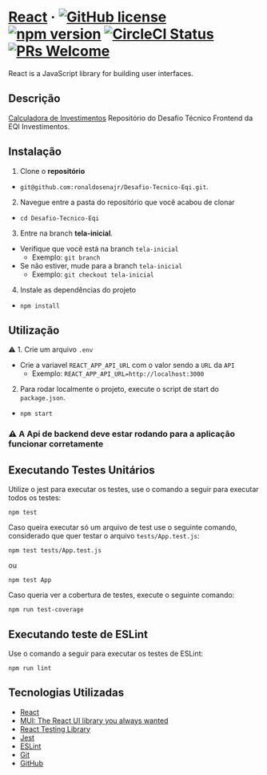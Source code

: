 # [React](https://reactjs.org/) &middot; [![GitHub license](https://img.shields.io/badge/license-MIT-blue.svg)](https://github.com/facebook/react/blob/main/LICENSE) [![npm version](https://img.shields.io/npm/v/react.svg?style=flat)](https://www.npmjs.com/package/react) [![CircleCI Status](https://circleci.com/gh/facebook/react.svg?style=shield&circle-token=:circle-token)](https://circleci.com/gh/facebook/react) [![PRs Welcome](https://img.shields.io/badge/PRs-welcome-brightgreen.svg)](https://reactjs.org/docs/how-to-contribute.html#your-first-pull-request)

React is a JavaScript library for building user interfaces.

## Descrição

[Calculadora de Investimentos](https://github.com/ronaldosenajr/Desafio-Tecnico-Eqi) Repositório do Desafio Técnico Frontend da EQI Investimentos.

## Instalação

1. Clone o **repositório**

- `git@github.com:ronaldosenajr/Desafio-Tecnico-Eqi.git`.

2. Navegue entre a pasta do repositório que você acabou de clonar

- `cd Desafio-Tecnico-Eqi`

3. Entre na branch **tela-inicial**.

- Verifique que você está na branch `tela-inicial`
  - Exemplo: `git branch`
- Se não estiver, mude para a branch `tela-inicial`
  - Exemplo: `git checkout tela-inicial`

4. Instale as dependências do projeto

- `npm install`

## Utilização

⚠️ 1. Crie um arquivo `.env`

- Crie a variavel `REACT_APP_API_URL` com o valor sendo a `URL` da `API`
  - Exemplo: `REACT_APP_API_URL=http://localhost:3000`

2. Para rodar localmente o projeto, execute o script de start do `package.json`.

- `npm start`

### ⚠️ A Api de backend deve estar rodando para a aplicação funcionar corretamente

## Executando Testes Unitários
Utilize o jest para executar os testes, use o comando a seguir para executar todos os testes:
```
npm test
```
Caso queira executar só um arquivo de test use o seguinte comando, considerado que quer testar o arquivo `tests/App.test.js`:
```
npm test tests/App.test.js
```
ou

```
npm test App
```

Caso queria ver a cobertura de testes, execute o seguinte comando:
```
npm run test-coverage
```
## Executando teste de ESLint
Use o comando a seguir para executar os testes de ESLint:
```
npm run lint
```

## Tecnologias Utilizadas
- [React](https://reactjs.org/)
- [MUI: The React UI library you always wanted](https://mui.com/pt/)
- [React Testing Library](https://testing-library.com/docs/react-testing-library/intro)
- [Jest](https://jestjs.io/pt-BR/)
- [ESLint](https://eslint.org/)
- [Git](https://git-scm.com/)
- [GitHub](https://github.com/)
